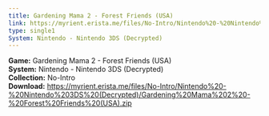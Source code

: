 ```yaml
---
title: Gardening Mama 2 - Forest Friends (USA)
link: https://myrient.erista.me/files/No-Intro/Nintendo%20-%20Nintendo%203DS%20(Decrypted)/Gardening%20Mama%202%20-%20Forest%20Friends%20(USA).zip
type: single1
System: Nintendo - Nintendo 3DS (Decrypted)
---
```

<b>Game:</b> Gardening Mama 2 - Forest Friends (USA)<br>
<b>System:</b> Nintendo - Nintendo 3DS (Decrypted)<br>
<b>Collection:</b> No-Intro<br>
<b>Download:</b> https://myrient.erista.me/files/No-Intro/Nintendo%20-%20Nintendo%203DS%20(Decrypted)/Gardening%20Mama%202%20-%20Forest%20Friends%20(USA).zip